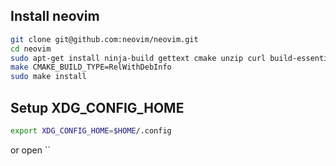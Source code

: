 ## Install neovim

```bash
git clone git@github.com:neovim/neovim.git
cd neovim
sudo apt-get install ninja-build gettext cmake unzip curl build-essential
make CMAKE_BUILD_TYPE=RelWithDebInfo
sudo make install
```

## Setup XDG_CONFIG_HOME

```bash
export XDG_CONFIG_HOME=$HOME/.config
```

or open ``